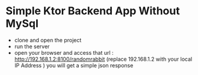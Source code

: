 # Simple Ktor Backend App Without MySql  

- clone and open the project
- run the server 
- open your browser and access that url : http://192.168.1.2:8100/randomrabbit   (replace 192.168.1.2 with your local IP Address )
you will get a simple json response 
